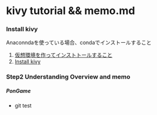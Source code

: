 # kivy tutorial && memo.md

### Install kivy
Anaconndaを使っている場合、condaでインストールすること
1. [仮想環境を作ってインストトールすること](https://qiita.com/GRGSIBERIA/items/4eeddea88dba031216de)
2. [Install kivy](https://kivy.org/doc/stable/gettingstarted/installation.html)

### Step2 Understanding Overview and memo

##### PonGame 

- git test
